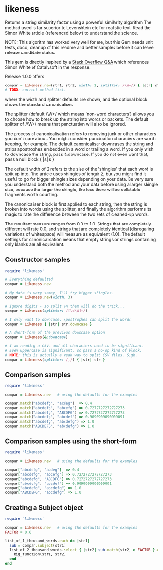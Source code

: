# likeness
Returns a string similarity factor using a powerful similarity algorithm
The method used is far superior to Levenshtein etc for realistic text.
Read the Simon White article (referenced below) to understand the science.

NOTE: This algoritm has worked very well for me,
but this Gem needs unit tests, doco, cleanup of this readme and better samples
before it can leave release candidate status.

This gem is directly inspired by a
[Stack Overflow Q&A](http://stackoverflow.com/questions/653157/a-better-similarity-ranking-algorithm-for-variable-length-strings)
which references
[Simon White of Catalysoft](http://www.catalysoft.com/articles/StrikeAMatch.html)
in the response.

Release 1.0.0 offers

```ruby
compar = Likeness.new(str1, str2, width: 2, splitter: /\W+/) { |str| str.downcase.gsub(/(?<=\w)'/, '') }
# TODO: correct method list.
```

where the width and splitter defaults are shown,
and the optional block shows the standard canonicaliser.

The splitter (default /\W+/ which means 'non-word characters')
allows you to choose how to break up the string into words or packets.
The default splitter of /\W+/ means that punctuation will also be ignored.

The process of canonicalisation refers to removing junk or
other characters you don't care about.
You might consider punctuation characters are worth keeping, for example.
The default canonicaliser downcases the string and strips apostrophes embedded in a word or trailing a word.
If you only wish to downcase the string, pass &:downcase.
If you do not even want that, pass a null block { |s| s }

The default width of 2 refers to the size of the 'shingles'
that each word is split up into.
The article uses shingles of length 2,
but you might find it useful to go for bigger shingle sizes depending on your data.
Be very sure you understand both the method and your data before using a larger
shingle size, because the larger the shingle,
the less there will be collatable fragments worth counting.

The canonicaliser block is first applied to each string,
then the string is broken into words using the splitter,
and finally the algorithm performs its magic to rate the difference
between the two sets of cleaned-up words.

The resultant measure ranges from 0.0 to 1.0.
Strings that are completely different will rate 0.0,
and strings that are completely identical
(disregaring variations of whitespace)
will measure as equivalent (1.0).
The default settings for canonicalisation means that
empty strings or strings containing only blanks
are all equivalent.

## Constructor samples

```ruby
require 'likeness'

# Everything defaulted
compar = Likeness.new

# My data is very samey, I'll try bigger shingles.
compar = Likeness.new(width: 3)

# Ignore digits - so split on them will do the trick...
compar = Likeness(splitter: /[\d\W]+/)

# I only want to downcase. Apostrophes can split the words
compar = Likeness { |str| str.downcase }

# A short-form of the previous downcase option
compar = Likeness(&:downcase)

# I am reading a CSV, and all characters need to be significant.
# Even uppercase is significant, so pass a no-op kind of block.
# NOTE: this is actually a weak way to split CSV files. Sigh.
compar = Likeness(splitter: /,/) { |str| str }
```

## Comparison samples

```ruby
require 'likeness'

compar = Likeness.new   # using the defaults for the examples

compar.match("abcdefg", "acdeg")  => 0.4
compar.match("abcdefg", "abcefg") => 0.7272727272727273
compar.match("abcdefg", "ABCDFG") => 0.7272727272727273
compar.match("abcdefg", "abcdef") => 0.9090909090909091
compar.match("abcdefg", "abcdefg") => 1.0
compar.match("ABCDEFG", "abcdefg") => 1.0
```

## Comparison samples using the short-form

```ruby
require 'likeness'

compar = Likeness.new   # using the defaults for the examples

compar["abcdefg", "acdeg"]  => 0.4
compar["abcdefg", "abcefg"] => 0.7272727272727273
compar["abcdefg", "ABCDFG"] => 0.7272727272727273
compar["abcdefg", "abcdef"] => 0.9090909090909091
compar["abcdefg", "abcdefg"] => 1.0
compar["ABCDEFG", "abcdefg"] => 1.0
```

## Creating a Subject object

```ruby
require 'likeness'

compar = Likeness.new   # using the defaults for the examples
FACTOR = 0.6

list_of_1_thousand_words.each do |str1|
  sub = compar.subject(str1)
  list_of_2_thousand_words.select { |str2| sub.match(str2) > FACTOR }.each do |str2|
    big_function(str1, str2)
  end
end
```

